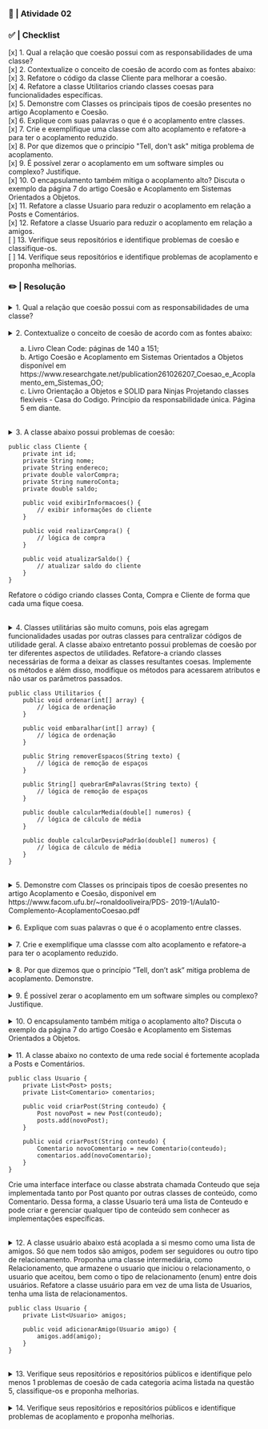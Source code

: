 ### 📌 | Atividade 02 

### ✅ | Checklist 
[x] 1. Qual a relação que coesão possui com as responsabilidades de uma classe?
<br>
[x] 2. Contextualize o conceito de coesão de acordo com as fontes abaixo:
<br>
[x] 3. Refatore o código da classe Cliente para melhorar a coesão.
<br>
[x] 4. Refatore a classe Utilitarios criando classes coesas para funcionalidades específicas.
<br>
[x] 5. Demonstre com Classes os principais tipos de coesão presentes no artigo Acoplamento e Coesão.
<br>
[x] 6. Explique com suas palavras o que é o acoplamento entre classes.
<br>
[x] 7. Crie e exemplifique uma classe com alto acoplamento e refatore-a para ter o acoplamento reduzido.
<br>
[x] 8. Por que dizemos que o princípio "Tell, don't ask" mitiga problema de acoplamento.
<br>
[x] 9. É possível zerar o acoplamento em um software simples ou complexo? Justifique.
<br>
[x] 10. O encapsulamento também mitiga o acoplamento alto? Discuta o exemplo da página 7 do artigo Coesão e Acoplamento em Sistemas Orientados a Objetos.
<br>
[x] 11. Refatore a classe Usuario para reduzir o acoplamento em relação a Posts e Comentários.
<br>
[x] 12. Refatore a classe Usuario para reduzir o acoplamento em relação a amigos.
<br>
[ ] 13. Verifique seus repositórios e identifique problemas de coesão e classifique-os.
<br>
[ ] 14. Verifique seus repositórios e identifique problemas de acoplamento e proponha melhorias.

### ✏️ | Resolução 
<details>
  <summary>1. Qual a relação que coesão possui com as responsabilidades de uma classe?</summary>

  **Resposta:** Quanto mais coesa é uma classe, menos responsabilidades ela terá e menor a chance de assumir responsabilidades que não são suas.
</details>
<br>

<details>
  <summary>2. Contextualize o conceito de coesão de acordo com as fontes abaixo:
    <ol>
    <li type="a">Livro Clean Code: páginas de 140 a 151;</li>
    <li type="a"> Artigo Coesão e Acoplamento em Sistemas Orientados a Objetos
    disponível em https://www.researchgate.net/publication261026207_Coesao_e_Acoplamento_em_Sistemas_OO;</li>
    <li type="a">Livro Orientação a Objetos e SOLID para Ninjas Projetando classes flexíveis - Casa do Codigo. Princípio da responsabilidade única. Página 5 em diante.</li>
    </ol>
</summary>

**Resposta:** Uma classe coesa é aquela que se apropria do princípio de responsabilidade única. Por exemplo, o método imprimeSoma() não <b>calcula e imprime</b>, mas apenas imprime.
</details>
<br>

<details>
<summary>
        3. A classe abaixo possui problemas de coesão:

```
public class Cliente {
    private int id;
    private String nome;
    private String endereco;
    private double valorCompra;
    private String numeroConta;
    private double saldo;

    public void exibirInformacoes() {
        // exibir informações do cliente
    }

    public void realizarCompra() {
        // lógica de compra
    }

    public void atualizarSaldo() {
        // atualizar saldo do cliente
    }
}
```

Refatore o código criando classes Conta, Compra e Cliente de forma que cada uma fique coesa.
</summary>

**Resposta:**
```
public class Cliente {
    private int id;
    private String nome;
    private String endereco;
    this.contas = new ArrayList<>();
    this.compras = new ArrayList<>();

    public void exibirInformacoes() {
        // exibir informações do cliente
    }
}

public class Conta {
    private String numeroConta;
    private double saldo;

    public double getSaldo() {
        return saldo;
    }

    public void debitarSaldo(double valor) {
        if (valor <= saldo) {
            saldo -= valor;
        } else {
            System.out.println("Saldo insuficiente para debitar o valor.");
        }
    }
}

public class Compra {
    private double valorCompra;

    public void realizarCompra(Conta conta) {
        if (valor <= conta.getSaldo()) {
            conta.debitarSaldo(valor);
            System.out.println("Compra realizada com sucesso!");
        } else {
            System.out.println("Saldo insuficiente para realizar a compra.");
        }
    }
}
```
</details>
<br>

<details>
<summary>
4. Classes utilitárias são muito comuns, pois elas agregam funcionalidades usadas por outras classes para centralizar códigos de utilidade geral. A classe abaixo entretanto possui problemas de coesão por ter diferentes aspectos de utilidades. Refatore-a criando classes necessárias de forma a deixar as classes resultantes coesas. Implemente os métodos e além disso, modifique os métodos para acessarem atributos e não usar os parâmetros passados.

```
public class Utilitarios {
    public void ordenar(int[] array) {
        // lógica de ordenação
    }

    public void embaralhar(int[] array) {
        // lógica de ordenação
    }

    public String removerEspacos(String texto) {
        // lógica de remoção de espaços
    }

    public String[] quebrarEmPalavras(String texto) {
        // lógica de remoção de espaços
    }

    public double calcularMedia(double[] numeros) {
        // lógica de cálculo de média
    }

    public double calcularDesvioPadrão(double[] numeros) {
        // lógica de cálculo de média
    }
}
```
</summary>

**Resposta:**
```
public class OrdenacaoUtils {
    public void ordenar(int[] array) {
        // lógica de ordenação
    }

    public void embaralhar(int[] array) {
        // lógica de embaralhamento
    }
}

public class TextoUtils {
    public String removerEspacos(String texto) {
        // lógica de remoção de espaços
    }

    public String[] quebrarEmPalavras(String texto) {
        // lógica de quebra em palavras
    }
}

public class CalculoUtil {
    public double calcularMedia(double[] numeros) {
        // lógica de cálculo de média
    }

    public double calcularDesvioPadrao(double[] numeros) {
        // lógica de cálculo de desvio padrão
    }
}
```
</details>
<br>

<details>
<summary>
5. Demonstre com Classes os principais tipos de coesão presentes no artigo
Acoplamento e Coesão, disponível em https://www.facom.ufu.br/~ronaldooliveira/PDS-
2019-1/Aula10-Complemento-AcoplamentoCoesao.pdf
</summary>

**Resposta:**
1. Coesão coincidental:  não têm uma relação lógica entre si e são agrupadas de maneira arbitrária ou aleatória
```
public class Utilitarios {
    public void calcularImposto() { // Cálculo de impostos }

    public void reproduzirMusica(String musica) { // Reprodução de música }
}
```
2. Coesão lógica: papel semelhante ou complementar dentro do contexto
```
public class Calculadora {
    public int somar(int a, int b) {
        return a + b;
    }

    public int subtrair(int a, int b) {
        return a - b;
    }
}
```
3. Coesão funcional: funcionalidades têm objetivo comum e compartilham um propósito claro
```
public class GerenciadorDeProdutos {
    public void adicionarProduto(Produto produto) {
        // Adicionar um novo produto ao catálogo
    }

    public void removerProduto(Produto produto) {
        // Remover um produto do catálogo
    }

    public Produto buscarProdutoPorID(int id) {
        // Buscar um produto por ID
    }
}
```
4. Coesão de Comunicação: compartilham informações ou dados em comum
```
public class MensagensChat {
    public void enviarMensagem(Mensagem mensagem) {
        // Enviar uma mensagem para o chat
    }

    public void receberMensagem(Mensagem mensagem) {
        // Receber uma mensagem do chat e exibi-la
    }

    public void excluirMensagem(Mensagem mensagem) {
        // Excluir uma mensagem do chat
    }
}
```
5. Coesão Temporal: executadas no mesmo período de tempo ou ciclo de execução
```
public class Agenda {
    public void adicionarEvento(Evento evento) {
        // Adicionar um evento à agenda
    }

    public void removerEvento(Evento evento) {
        // Remover um evento da agenda
    }

    public void notificarEventos() {
        // Notificar eventos que estão agendados para hoje
    }
}
```
6. Coesão Procedural: processo/tarefa específicos
```
public class ProcessamentoDePedidos {
    public void receberPedido(Pedido pedido) {
        // Receber um novo pedido
    }

    public void validarPedido(Pedido pedido) {
        // Validar o pedido (verificar estoque, pagamento, etc.)
    }

    public void processarPedido(Pedido pedido) {
        // Processar o pedido (gerar fatura, enviar confirmação, etc.)
    }
}
```
7. Coesão Sequencial: executadas em sequência específica
```
public class FluxoDeTrabalho {
    public void iniciar() {
        // Iniciar o fluxo de trabalho
    }

    public void passo1() {
        // Executar o passo 1 do fluxo de trabalho
    }

    public void passo2() {
        // Executar o passo 2 do fluxo de trabalho
    }

    public void finalizar() {
        // Finalizar o fluxo de trabalho
    }
}
```
</details>
<br>

<details>
<summary>
6. Explique com suas palavras o que é o acoplamento entre classes.
</summary>

**Resposta:**
É a dependência que uma classe tem na outra para funcionar.
</details>
<br>

<details>
<summary>
7. Crie e exemplifique uma classse com alto acoplamento e refatore-a para ter o
acoplamento reduzido.
</summary>

**Resposta:**
1. Classe com Alto Acomplamento
```
public class Pedido {
    private String descricao;
    private Cozinha cozinha;

    public Pedido(String descricao, Cozinha cozinha) {
        this.descricao = descricao;
        this.cozinha = cozinha;
    }

    public void preparar() { // depende diretamente de Cozinha
        cozinha.prepararPedido(this);
    }
}

public class Cozinha { 
    public void prepararPedido(Pedido pedido) {
        /**/
        System.out.println("Preparando pedido: " + pedido.getDescricao());
    }
}
```
2. Classe Refatorada
```
public interface Cozinha { // introdução da interface, que será nova dependência de Pedido
    void prepararPedido(Pedido pedido);
}

public class Pedido {
    private String descricao;
    private Cozinha cozinha;

    public Pedido(String descricao, Cozinha cozinha) {
        this.descricao = descricao;
        this.cozinha = cozinha;
    }

    public void preparar() {
        cozinha.prepararPedido(this); // não é afetada se outras implementações de Cozinha forem criadas
    }
}

public class CozinhaDoRestaurante implements Cozinha {
    public void prepararPedido(Pedido pedido) {
        /**/
        System.out.println("Preparando pedido: " + pedido.getDescricao());
    }
}
```
</details>
<br>

<details>
<summary>
8. Por que dizemos que o princípio ”Tell, don’t ask” mitiga problema de acoplamento.
Demonstre.
</summary>

**Resposta:**
Porque promove a encapsulação e reduz a exposição de informações internas.
Ex:
```
// ask - pagamento precisa saber do estado de pedido
if (pedido.isProntoParaPagamento()) {
    pagamento.processar();
}

// tell - pedido sabe do seu estado e age com base nele
pedido.processarPagamento(pagamento);
```
</details>
<br>

<details>
<summary>
9. É possivel zerar o acoplamento em um software simples ou complexo? Justifique.
</summary>

**Resposta:**
Não, além de que isso não é desejável. Especialmente em softwares complexos, com muitas partes se comunicando e cooperando, o acoplamento é inevitável. Reduzir acoplamento e aumentar coezão é a prioridade, em detrimento do acoplamento zero.
</details>
<br>

<details>
<summary>
10. O encapsulamento também mitiga o acoplamento alto? Discuta o exemplo da
página 7 do artigo Coesão e Acoplamento em Sistemas Orientados a Objetos.
</summary>

**Resposta:**
Sim, porque não precisamos acessar diretamente estados fora da classe, isso é feito por métodos e interfaces. No segundo exemplo, ao invés de setar "on", 1 ou 2 para mudar a condição da lâmpada, usamos métodos que escondem a complexidade, melhoram a legibilidade e coesão. 
</details>
<br>

<details>
<summary>
11. A classe abaixo no contexto de uma rede social é fortemente acoplada a Posts e Comentários.

```
public class Usuario {
    private List<Post> posts;
    private List<Comentario> comentarios;

    public void criarPost(String conteudo) {
        Post novoPost = new Post(conteudo);
        posts.add(novoPost);
    }

    public void criarPost(String conteudo) {
        Comentario novoComentario = new Comentario(conteudo);
        comentarios.add(novoComentario);
    }
}
```
Crie uma interface interface ou classe abstrata chamada Conteudo que seja
implementada tanto por Post quanto por outras classes de conteúdo, como
Comentario. Dessa forma, a classe Usuario terá uma lista de Conteudo e pode
criar e gerenciar qualquer tipo de conteúdo sem conhecer as implementações
específicas.
</summary>

**Resposta:**
```
public interface Conteudo {}

public class Post implements Conteudo {
    private String conteudo;

    public Post(String conteudo) {
        this.conteudo = conteudo;
    }

    // métodos específicos de Post
}

public class Comentario implements Conteudo {
    private String conteudo;

    public Comentario(String conteudo) {
        this.conteudo = conteudo;
    }

    // métodos específicos de Comentario
}

public class Usuario {
    private List<Conteudo> conteudos;

    public void criarConteudo(Conteudo novoConteudo) {
        conteudos.add(novoConteudo);
    }
}
```

</details>
<br>

<details>
<summary>
12. A classe usuário abaixo está acoplada a si mesmo como uma lista de amigos. Só que nem todos são amigos, podem ser seguidores ou outro tipo de
relacionamento. Proponha uma classe intermediária, como Relacionamento, que
armazene o usuario que iniciou o relacionamento, o usuario que aceitou, bem
como o tipo de relacionamento (enum) entre dois usuários. Refatore a classe
usuário para em vez de uma lista de Usuarios, tenha uma lista de relacionamentos.

```
public class Usuario {
    private List<Usuario> amigos;

    public void adicionarAmigo(Usuario amigo) {
        amigos.add(amigo);
    }
}
```
</summary>

**Resposta:**
```
public enum TipoRelacionamento {
    AMIGO,
    SEGUIDOR
}

public class Relacionamento {
    private Usuario usuarioSolicitante;
    private Usuario usuarioAprovador;
    private TipoRelacionamento tipo;

    public Relacionamento(Usuario iniciador, Usuario receptor, TipoRelacionamento tipo) {
        this.usuarioSolicitante = iniciador;
        this.usuarioAprovador = receptor;
        this.tipo = tipo;
    }
}

public class Usuario {
    private List<Relacionamento> relacoes;

    public Usuario() {
        relacionamentos = new ArrayList<>();
    }

    public void adicionarRelacionamento(Relacionamento novoRelacionamento) {
        relacionamentos.add(novoRelacionamento);
    }
}
```
</details>
<br>

<details>
<summary>
13. Verifique seus repositórios e repositórios públicos e identifique pelo menos 1 problemas de coesão de cada categoria acima listada na questão 5, classifique-os e proponha melhorias.
</summary>

**Resposta:**
</details>
<br>

<details>
<summary>
14. Verifique seus repositórios e repositórios públicos e identifique problemas de acoplamento e proponha melhorias.
</summary>

**Resposta:**
</details>